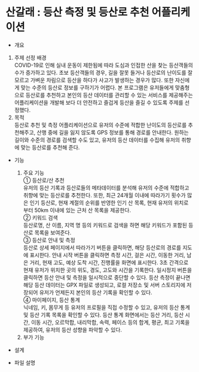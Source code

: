 # 산갈래 : 등산 측정 및 등산로 추천 어플리케이션
- 개요
 1. 주제 선정 배경  
COVID-19로 인해 실내 운동이 제한됨에 따라 도심과 인접한 산을 찾는 등산객들의 수가
증가하고 있다. 초보 등산객들의 경우, 길을 잘못 들거나 등산로의 난이도를 잘 모르고
가벼운 차림으로 등산을 하다가 사고가 발생하는 경우가 많다. 또한 자신에게 맞는 수준의
등산로 정보를 구하기가 어렵다. 본 프로그램은 유저들에게 맞춤형으로 등산로를 추천하고
본인의 등산 데이터를 관리할 수 있는 서비스를 제공해주는 어플리케이션을 개발해 보다 더
안전하고 즐겁게 등산을 즐길 수 있도록 주제를 선정했다.
 2. 목적  
등산로 추천 및 측정 어플리케이션으로 유저의 수준에 적합한 난이도의 등산로를
추천해주고, 산행 중에 길을 잃지 않도록 GPS 정보를 통해 경로를 안내한다. 원하는 길이와
수준의 경로를 검색할 수도 있고, 유저의 등산 데이터를 수집해 유저의 취향에 맞는
등산로를 추천해 준다.

- 기능
  1. 주요 기능  
① 등산로/산 추천  
유저의 등산 기록과 등산로들의 메타데이터를 분석해 유저의 수준에 적합하고 취향에
맞는 등산로를 추천한다. 또한, 최근 24개월 이내에 따라가기 횟수가 많은 인기 등산로,
현재 계절의 순위를 반영한 인기 산 목록, 현재 유저의 위치로 부터 50km 이내에 있는 근처
산 목록을 제공한다.  
② 키워드 검색  
등산로명, 산 이름, 지역 명 등의 키워드로 검색을 하면 해당 키워드가 포함된 등산로
목록을 보여준다.  
③ 등산로 안내 및 측정  
등산로 상세 페이지에서 따라가기 버튼을 클릭하면, 해당 등산로의 경로를 지도에
표시한다. 안내 시작 버튼을 클릭하면 측정 시간, 걸은 시간, 이동한 거리, 남은 거리, 현재
고도, 예상 도착 시간, 진행률을 화면에 표시한다. 3초 간격으로 현재 유저가 위치한 곳의
위도, 경도, 고도와 시간을 기록한다. 일시정지 버튼을 클릭하면 등산 안내 및 측정을
일시적으로 중단할 수 있다. 등산 측정이 끝나면 해당 등산 데이터는 GPX 파일로 생성되고,
로컬 저장소 및 서버 스토리지에 저장되어 유저가 언제든지 본인의 등산 기록을 확인할 수
있다.  
④ 마이페이지, 등산 통계  
닉네임, 키, 몸무게 등 유저의 프로필을 직접 수정할 수 있고, 유저의 등산 통계 및 등산
기록 목록을 확인할 수 있다. 등산 통계 화면에서는 등산 거리, 등산 시간, 이동 시간,
오르막합, 내리막합, 속력, 페이스 등의 합계, 평균, 최고 기록을 제공하여, 유저의 등산
성향을 파악할 수 있다.  
  2. 부가 기능

- 설계
- 파일 설명
